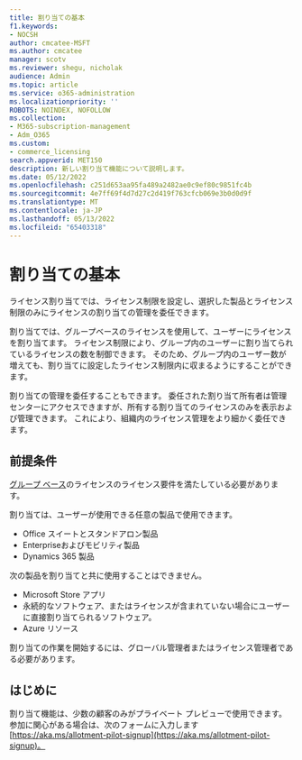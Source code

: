```yaml
---
title: 割り当ての基本
f1.keywords:
- NOCSH
author: cmcatee-MSFT
ms.author: cmcatee
manager: scotv
ms.reviewer: shegu, nicholak
audience: Admin
ms.topic: article
ms.service: o365-administration
ms.localizationpriority: ''
ROBOTS: NOINDEX, NOFOLLOW
ms.collection:
- M365-subscription-management
- Adm_O365
ms.custom:
- commerce_licensing
search.appverid: MET150
description: 新しい割り当て機能について説明します。
ms.date: 05/12/2022
ms.openlocfilehash: c251d653aa95fa489a2482ae0c9ef80c9851fc4b
ms.sourcegitcommit: 4e7ff69f4d7d27c2d419f763cfcb069e3b0d0d9f
ms.translationtype: MT
ms.contentlocale: ja-JP
ms.lasthandoff: 05/13/2022
ms.locfileid: "65403318"
---
```

# <a name="allotment-basics"></a>割り当ての基本

ライセンス割り当てでは、ライセンス制限を設定し、選択した製品とライセンス制限のみにライセンスの割り当ての管理を委任できます。

割り当てでは、グループベースのライセンスを使用して、ユーザーにライセンスを割り当てます。 ライセンス制限により、グループ内のユーザーに割り当てられているライセンスの数を制御できます。 そのため、グループ内のユーザー数が増えても、割り当てに設定したライセンス制限内に収まるようにすることができます。

割り当ての管理を委任することもできます。 委任された割り当て所有者は管理センターにアクセスできますが、所有する割り当てのライセンスのみを表示および管理できます。 これにより、組織内のライセンス管理をより細かく委任できます。

## <a name="prerequisites"></a>前提条件

[グループ ベース](/azure/active-directory/fundamentals/active-directory-licensing-whatis-azure-portal#licensing-requirements)のライセンスのライセンス要件を満たしている必要があります。

割り当ては、ユーザーが使用できる任意の製品で使用できます。

- Office スイートとスタンドアロン製品
- Enterpriseおよびモビリティ製品
- Dynamics 365 製品

次の製品を割り当てと共に使用することはできません。

- Microsoft Store アプリ
- 永続的なソフトウェア、またはライセンスが含まれていない場合にユーザーに直接割り当てられるソフトウェア。
- Azure リソース

割り当ての作業を開始するには、グローバル管理者またはライセンス管理者である必要があります。

## <a name="getting-started"></a>はじめに

割り当て機能は、少数の顧客のみがプライベート プレビューで使用できます。 参加に関心がある場合は、次のフォームに入力します [https://aka.ms/allotment-pilot-signup](https://aka.ms/allotment-pilot-signup)。
